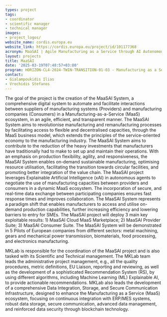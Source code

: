 ```yaml
---
types: project
tags:
- coordinator 
- scientific manager
- technical manager
images:
- project_logos/
website_name: cordis.europa.eu  
website_link: https://cordis.europa.eu/project/id/101177368  
acronym: MaaSAI | Agile Manufacturing as a Service through AI Autonomous Agents
layout: projects
title: MaaSAI
date: '2025-03-19T07:48:57+03:00'
program: HORIZON-CL4-2024-TWIN-TRANSITION-01-03 - Manufacturing as a Service&#58; Technologies for customised, flexible, and decentralised production on demand (Made in Europe Partnership) (RIA) 
contact:
- Gialampoukidis Ilias
- Vrochidis Stefanos
---
```

<p>
The goal of the project is the creation of the MaaSAI System, a comprehensive digital system to automate and facilitate interactions between suppliers of manufacturing systems (Providers) and manufacturing companies (Consumers) in a Manufacturing-as-a-Service (MaaS) ecosystem, in an agile, efficient, and transparent manner. The MaaSAI System aims to revolutionise manufacturing and remanufacturing processes by facilitating access to flexible and decentralised capacities, through the MaaS business model, which extends the principles of the service-oriented economy to the manufacturing industry. The MaaSAI System aims to contribute to the reduction of the heavy investments that manufacturers have traditionally had to make to set up and maintain their operations. With an emphasis on production flexibility, agility, and responsiveness, the MaaSAI System enables on-demand sustainable manufacturing, optimising resource utilisation, facilitating the transition towards circular facilities, and promoting better integration of the value chain. The MaaSAI project leverages Explainable Artificial Intelligence (xAI) in autonomous agents to negotiate the use of manufacturing capacities between providers and consumers in a dynamic MaaS ecosystem. The incorporation of secure, and real-time data exchange between participating companies ensures fast response times and improves collaboration. The MaaSAI System represents a paradigm shift that enables manufacturers to access and utilise on-demand production capabilities, further increasing efficiency and lowering barriers to entry for SMEs. The MaaSAI project will deploy 3 main key exploitable results: 1) MaaSAI Cloud MaaS Marketplace; 2) MaaSAI Provider Suite; 3) MaaSAI Consumer Suite. The MaaSAI System will be demonstrated in 5 Pilots of European companies from different sectors: metal machining, gears and mechanical power transmission, biomaterials, food processing, and electronics manufacturing.
</p>
<p>
MKLab is responsible for the coordination of the MaaSAI project and is also tasked with its Scientific and Technical management. The MKLab team leads the administrative project management, e.g., all the quality procedures, metric definitions, EU Liaison, reporting and reviewing, as well as the development of a sophisticated Recommendation System (RS), by using different algorithms, including Machine Learning (ML) Explainable AI, to provide actionable recommendations. MKLab also leads the development of a comprehensive Data Integration, Storage, and Secure Communication Infrastructure, designed to enhance the Manufacturing as a Service (MaaS) ecosystem, focusing on continuous integration with ERP/MES systems, robust data storage, secure communication, advanced data management, and reinforced data security through blockchain technology.
</p>